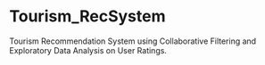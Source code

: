 # Tourism_RecSystem
Tourism Recommendation System using Collaborative Filtering and Exploratory Data Analysis on User Ratings.
